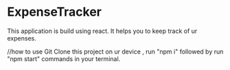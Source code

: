 # ExpenseTracker

This application is build using react.
It helps you to keep track of ur expenses.

//how to use
Git Clone this project on ur device , run "npm i" followed by run "npm start" commands in your terminal.
